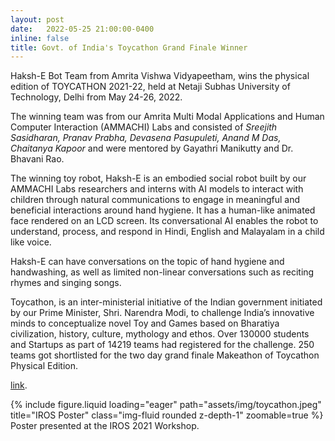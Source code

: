 ```yaml
---
layout: post
date:   2022-05-25 21:00:00-0400
inline: false
title: Govt. of India's Toycathon Grand Finale Winner
---
```


 Haksh-E Bot Team from Amrita Vishwa Vidyapeetham, wins the physical edition of TOYCATHON 2021-22, held at Netaji Subhas University of Technology, Delhi from May 24-26, 2022.

The winning team was from our Amrita Multi Modal Applications and Human Computer Interaction (AMMACHI) Labs and consisted of _Sreejith Sasidharan, Pranav Prabha, Devasena Pasupuleti, Anand M Das, Chaitanya Kapoor_ and were mentored by Gayathri Manikutty and Dr. Bhavani Rao.

The winning toy robot, Haksh-E is an embodied social robot built by our AMMACHI Labs researchers and interns with AI models to interact with children through natural communications to engage in meaningful and beneficial interactions around hand hygiene. It has a human-like animated face rendered on an LCD screen. Its conversational AI enables the robot to understand, process, and respond in Hindi, English and Malayalam in a child like voice.

Haksh-E can have conversations on the topic of hand hygiene and handwashing, as well as limited non-linear conversations such as reciting rhymes and singing songs.

Toycathon, is an inter-ministerial initiative of the Indian government initiated by our Prime Minister, Shri. Narendra Modi, to challenge India’s innovative minds to conceptualize novel Toy and Games based on Bharatiya civilization, history, culture, mythology and ethos. Over 130000 students and Startups as part of 14219 teams had registered for the challenge. 250 teams got shortlisted for the two day grand finale Makeathon of Toycathon Physical Edition.

[link](https://www.linkedin.com/posts/sreejith-sasidharan-2628b6155_amritauniversity-amritavishwavidyapeetham-activity-6936293177431597056-Bo60).

<div class="row">
    <div class="col-sm mt-3 mt-md-0">
        {% include figure.liquid loading="eager" path="assets/img/toycathon.jpeg" title="IROS Poster" class="img-fluid rounded z-depth-1" zoomable=true %}
    </div>
</div>
<div class="caption">
    Poster presented at the IROS 2021 Workshop.
</div>


